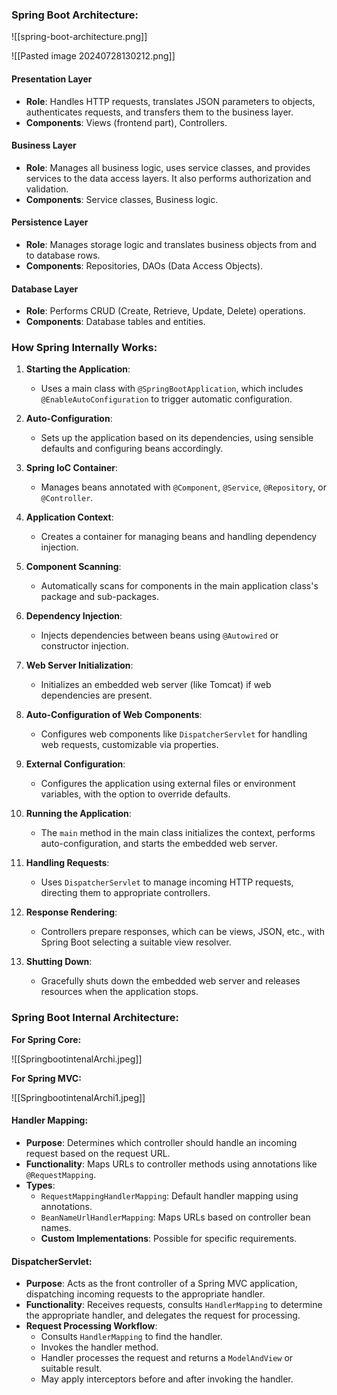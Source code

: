 ### Spring Boot Architecture:

![[spring-boot-architecture.png]]

![[Pasted image 20240728130212.png]]

#### Presentation Layer
- **Role**: Handles HTTP requests, translates JSON parameters to objects, authenticates requests, and transfers them to the business layer.
- **Components**: Views (frontend part), Controllers.

#### Business Layer
- **Role**: Manages all business logic, uses service classes, and provides services to the data access layers. It also performs authorization and validation.
- **Components**: Service classes, Business logic.

#### Persistence Layer
- **Role**: Manages storage logic and translates business objects from and to database rows.
- **Components**: Repositories, DAOs (Data Access Objects).

#### Database Layer
- **Role**: Performs CRUD (Create, Retrieve, Update, Delete) operations.
- **Components**: Database tables and entities.

### How Spring Internally Works:

1. **Starting the Application**:
   - Uses a main class with `@SpringBootApplication`, which includes `@EnableAutoConfiguration` to trigger automatic configuration.

2. **Auto-Configuration**:
   - Sets up the application based on its dependencies, using sensible defaults and configuring beans accordingly.

3. **Spring IoC Container**:
   - Manages beans annotated with `@Component`, `@Service`, `@Repository`, or `@Controller`.

4. **Application Context**:
   - Creates a container for managing beans and handling dependency injection.

5. **Component Scanning**:
   - Automatically scans for components in the main application class's package and sub-packages.

6. **Dependency Injection**:
   - Injects dependencies between beans using `@Autowired` or constructor injection.

7. **Web Server Initialization**:
   - Initializes an embedded web server (like Tomcat) if web dependencies are present.

8. **Auto-Configuration of Web Components**:
   - Configures web components like `DispatcherServlet` for handling web requests, customizable via properties.

9. **External Configuration**:
   - Configures the application using external files or environment variables, with the option to override defaults.

10. **Running the Application**:
    - The `main` method in the main class initializes the context, performs auto-configuration, and starts the embedded web server.

11. **Handling Requests**:
    - Uses `DispatcherServlet` to manage incoming HTTP requests, directing them to appropriate controllers.

12. **Response Rendering**:
    - Controllers prepare responses, which can be views, JSON, etc., with Spring Boot selecting a suitable view resolver.

13. **Shutting Down**:
    - Gracefully shuts down the embedded web server and releases resources when the application stops.

### Spring Boot Internal Architecture:

**For Spring Core:** 

![[SpringbootintenalArchi.jpeg]]


**For Spring MVC:**

![[SpringbootintenalArchi1.jpeg]]
#### Handler Mapping:
- **Purpose**: Determines which controller should handle an incoming request based on the request URL.
- **Functionality**: Maps URLs to controller methods using annotations like `@RequestMapping`.
- **Types**:
  - `RequestMappingHandlerMapping`: Default handler mapping using annotations.
  - `BeanNameUrlHandlerMapping`: Maps URLs based on controller bean names.
  - **Custom Implementations**: Possible for specific requirements.

#### DispatcherServlet:
- **Purpose**: Acts as the front controller of a Spring MVC application, dispatching incoming requests to the appropriate handler.
- **Functionality**: Receives requests, consults `HandlerMapping` to determine the appropriate handler, and delegates the request for processing.
- **Request Processing Workflow**:
  - Consults `HandlerMapping` to find the handler.
  - Invokes the handler method.
  - Handler processes the request and returns a `ModelAndView` or suitable result.
  - May apply interceptors before and after invoking the handler.